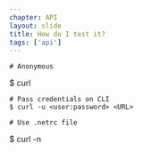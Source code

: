 ```yaml
---
chapter: API
layout: slide
title: How do I test it?
tags: ['api']
---
```


    # Anonymous
  $ curl <URL>
    
    # Pass credentials on CLI
    $ curl -u <user:password> <URL>

    # Use .netrc file
  $ curl -n <URL>
